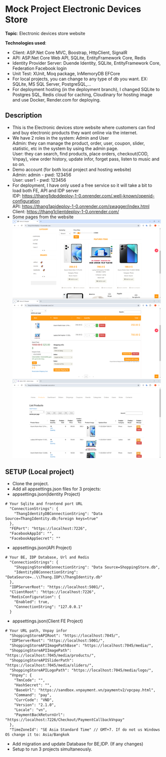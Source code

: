 # Mock Project Electronic Devices Store

**Topic**: Electronic devices store website

**Technologies used**:

- Client: ASP.Net Core MVC, Boostrap, HttpClient, SignalR
- API: ASP.Net Core Web API, SQLite, EntityFramework Core, Redis
- Identity Provider Server: Duende Identity, SQLite, EntityFramework Core, Federation Facebook login
- Unit Test: XUnit, Moq package, InMemoryDB EFCore
- For local projects, you can change to any type of db you want. EX: SQLite, MS SQL Server, PostgreSQL,...
- For deployment hosting (in the deployment branch), I changed SQLite to Postgres SQL, Redis cloud for caching, Cloudinary for hosting image and use Docker, Render.com for deploying.

## Description

- This is the Electronic devices store website where customers can find and buy electronic products they want online via the internet.
- We have 2 roles in the system: Admin and User<br/>
    Admin: they can manage the product, order, user, coupon, slider, statistic, etc in the system by using the admin page.<br/>
    User: they can search, find products, place orders, checkout(COD, Vnpay), view order history, update infor, forget pass, listen to music and so on.
- Demo account (for both local project and hosting website) <br/>
  Admin: admin - pwd: 123456 <br/>
  User: user1 - pwd: 123456 <br/>
- For deployment, I have only used a free service so it will take a bit to load both FE, API and IDP server<br />
IDP: https://thang1idpddeploy-1-0.onrender.com/.well-known/openid-configuration<br />
API: https://thang1apideploy-1-0.onrender.com/swagger/index.html <br />
Client: https://thang1clientdeploy-1-0.onrender.com/
- Some pages from the website<br/>
    ![home](./Docs/images/home.PNG)
    ![cart](./Docs/images/cart.PNG)
    ![admin](./Docs/images/admin.PNG)
  

## SETUP (Local project)
- Clone the project.
- Add all appsettings.json files for 3 projects:
- appsettings.json(Identity Project)
```
# Your Sqlite and frontend port URL 
  "ConnectionStrings": {
    "ThangIdentityDBConnectionString": "Data Source=ThangIdentity.db;foreign keys=true"
  },
  "FEPort": "https://localhost:7226",
  "FacebookAppId": "",
  "FacebookAppSecret": ""
```
- appsettings.json(API Project)
```
# Your BE, IDP Database, Url and Redis
  "ConnectionStrings": {
    "ShoppingStoreDBConnectionString": "Data Source=ShoppingStore.db",
    "IdentityDBConnectionString": "DataSource=..\\Thang.IDP\\ThangIdentity.db"
  },
  "IDPServerRoot": "https://localhost:5001/",
  "ClientRoot": "https://localhost:7226",
  "RedisConfiguration": {
    "Enabled": true,
    "ConnectionString": "127.0.0.1"
  }
```
- appsettings.json(Client FE Project)
```
# Your URL path, Vnpay infor
  "ShoppingStoreAPIRoot": "https://localhost:7045/",
  "IDPServerRoot": "https://localhost:5001/",
  "ShoppingStoreAPIImagePathBase": "https://localhost:7045/media/",
  "ShoppingStoreAPIImagePath": "https://localhost:7045/media/products/",
  "ShoppingStoreAPISliderPath": "https://localhost:7045/media/sliders/",
  "ShoppingStoreAPILogoPath": "https://localhost:7045/media/logo/",
  "Vnpay": {
    "TmnCode": "",
    "HashSecret": "",
    "BaseUrl": "https://sandbox.vnpayment.vn/paymentv2/vpcpay.html",
    "Command": "pay",
    "CurrCode": "VND",
    "Version": "2.1.0",
    "Locale": "vn",
    "PaymentBackReturnUrl": "https://localhost:7226/Checkout/PaymentCallbackVnpay"
  },
  "TimeZoneId": "SE Asia Standard Time" // GMT+7. If do not us Windows OS change it to: Asia/Bangkok
```
- Add migration and update Database for BE,IDP. (If any changes)
- Setup to run 3 projects simultaneously.
